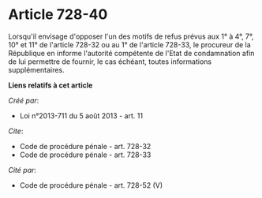 # Article 728-40

Lorsqu'il envisage d'opposer l'un des motifs de refus prévus aux 1° à 4°, 7°, 10° et 11° de l'article 728-32 ou au 1° de
l'article 728-33, le procureur de la République en informe l'autorité compétente de l'Etat de condamnation afin de lui
permettre de fournir, le cas échéant, toutes informations supplémentaires.

**Liens relatifs à cet article**

_Créé par_:

  - Loi n°2013-711 du 5 août 2013 - art. 11

_Cite_:

  - Code de procédure pénale - art. 728-32
  - Code de procédure pénale - art. 728-33

_Cité par_:

  - Code de procédure pénale - art. 728-52 (V)
